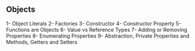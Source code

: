 ## Objects
1- Object Literals
2- Factories
3- Constructor
4- Constructor Property
5- Functions are Objects
6- Value vs Reference Types
7- Adding or Removing Properties
8- Enumerating Properties
9- Abstraction, Private Properties and Methods, Getters and Setters
